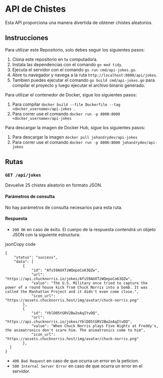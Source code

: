 API de Chistes
==============

Esta API proporciona una manera divertida de obtener chistes aleatorios.

Instrucciones
-------------

Para utilizar este Repositorio, solo debes seguir los siguientes pasos:

1.  Clona este repositorio en tu computadora.
2.  Instala las dependencias con el comando `go mod tidy`.
3.  Ejecuta el servidor con el comando `go run cmd/api-jokes.go`.
4.  Abre tu navegador y navega a la ruta `http://localhost:8000/api/jokes`.
5.  Tambien puedes ejecutar el comando `go build cmd/api-jokes.go` para compilar el proyecto y luego ejecutar el archivo binario generado.

Para utilizar el contenedor de Docker, sigue los siguientes pasos:

1.  Para compilar `docker build --file Dockerfile --tag <docker_username>/api-jokes .`
2.  Para correr use el comando `docker run -p 8000:8000 <docker_username>/api-jokes`

Para descargar la imagen de Docker Hub, sigue los siguientes pasos:

1.  Para descargar la imagen `docker pull johandrydev/api-jokes`
2.  Para correr use el comando `docker run -p 8000:8000 johandrydev/api-jokes`

Rutas
-----

### `GET /api/jokes`

Devuelve 25 chistes aleatorio en formato JSON.

#### Parámetros de consulta

No hay parámetros de consulta necesarios para esta ruta.

#### Respuesta

-   `200 OK` en caso de éxito. El cuerpo de la respuesta contendrá un objeto JSON con la siguiente estructura:

jsonCopy code

```
{
	"status": "success",
	"data": [
		{
			"id": "Afs59AUXTzWQepoCo63QZw",
			"url": "https://api.chucknorris.io/jokes/Afs59AUXTzWQepoCo63QZw",
			"value": "The U.S. Military once tried to capture the power of a round house kick from Chuck Norris into a bomb. It was called the Manhattan Project and it didn't even come close.",
			"icon_url": "https://assets.chucknorris.host/img/avatar/chuck-norris.png"
		},
		{
			"id": "YblD05tGRV2Bw2oAqItvDQ",
			"url": "https://api.chucknorris.io/jokes/YblD05tGRV2Bw2oAqItvDQ",
			"value": "When Chuck Norris plays Five Nights at Freddy's, the animatronics don't scare him. The animatronics come to him",
			"icon_url": "https://assets.chucknorris.host/img/avatar/chuck-norris.png"
		},
  ]
}
```

-   `400 Bad Request` en caso de que ocurra un error en la peticion.
-   `500 Internal Server Error` en caso de que ocurra un error en el servidor.